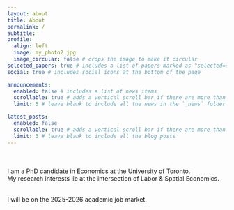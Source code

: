 ```yaml
---
layout: about
title: About
permalink: /
subtitle: 
profile:
  align: left
  image: my_photo2.jpg
  image_circular: false # crops the image to make it circular
selected_papers: true # includes a list of papers marked as "selected={true}"
social: true # includes social icons at the bottom of the page

announcements:
  enabled: false # includes a list of news items
  scrollable: true # adds a vertical scroll bar if there are more than 3 news items
  limit: 5 # leave blank to include all the news in the `_news` folder

latest_posts:
  enabled: false
  scrollable: true # adds a vertical scroll bar if there are more than 3 new posts items
  limit: 3 # leave blank to include all the blog posts
---
```

<br>
<br>
I am a PhD candidate in Economics at the University of Toronto. 
<br>
My research interests lie at the intersection of Labor & Spatial Economics.
<br>
<br>

I will be on the 2025-2026 academic job market.